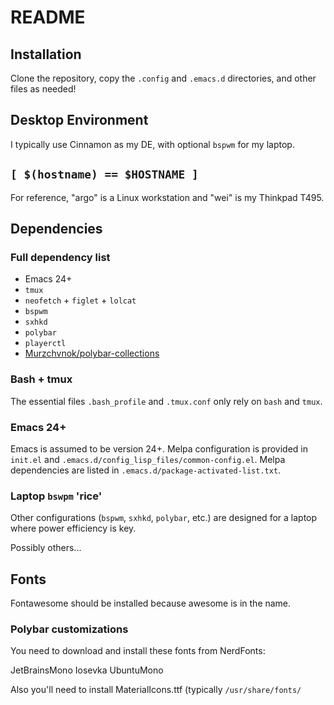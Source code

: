 # README

## Installation

Clone the repository, copy the `.config` and `.emacs.d` directories, and other files as needed!


## Desktop Environment

I typically use Cinnamon as my DE, with optional `bspwm` for my laptop.


## `[ $(hostname) == $HOSTNAME ]`

For reference, "argo" is a Linux workstation and "wei" is my Thinkpad T495.

## Dependencies

### Full dependency list

* Emacs 24+
* `tmux`
* `neofetch` + `figlet` + `lolcat`
* `bspwm`
* `sxhkd`
* `polybar`
* `playerctl`
* [Murzchvnok/polybar-collections](https://github.com/Murzchnvok/polybar-collection)

### Bash + tmux

The essential files `.bash_profile` and `.tmux.conf` only rely on `bash` and `tmux`.

### Emacs 24+

Emacs is assumed to be version 24+. Melpa configuration is provided in `init.el` and `.emacs.d/config_lisp_files/common-config.el`. Melpa dependencies are listed in `.emacs.d/package-activated-list.txt`.

### Laptop `bswpm` 'rice'

Other configurations (`bspwm`, `sxhkd`, `polybar`, etc.) are designed for a laptop where power efficiency is key.

Possibly others...


## Fonts

Fontawesome should be installed because awesome is in the name.

### Polybar customizations

You need to download and install these fonts from NerdFonts:

JetBrainsMono
Iosevka
UbuntuMono

Also you'll need to install MaterialIcons.ttf (typically `/usr/share/fonts/`

